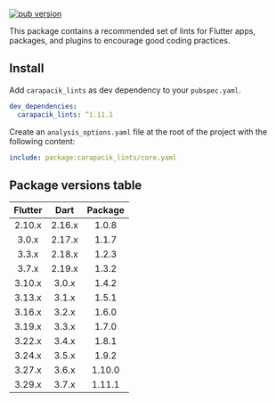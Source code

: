 [![pub version](https://img.shields.io/pub/v/carapacik_lints?logo=dart)](https://pub.dev/packages/carapacik_lints)

This package contains a recommended set of lints for Flutter apps, packages, and plugins to encourage good coding practices.

## Install

Add `carapacik_lints` as dev dependency to your `pubspec.yaml`.

```yaml
dev_dependencies:
  carapacik_lints: ^1.11.1
```

Create an `analysis_options.yaml` file at the root of the project with the following content:

```yaml
include: package:carapacik_lints/core.yaml
```

## Package versions table

| Flutter |  Dart  | Package |
|:-------:|:------:|:-------:|
| 2.10.x  | 2.16.x |  1.0.8  |
|  3.0.x  | 2.17.x |  1.1.7  |
|  3.3.x  | 2.18.x |  1.2.3  |
|  3.7.x  | 2.19.x |  1.3.2  |
| 3.10.x  | 3.0.x  |  1.4.2  |
| 3.13.x  | 3.1.x  |  1.5.1  |
| 3.16.x  | 3.2.x  |  1.6.0  |
| 3.19.x  | 3.3.x  |  1.7.0  |
| 3.22.x  | 3.4.x  |  1.8.1  |
| 3.24.x  | 3.5.x  |  1.9.2  |
| 3.27.x  | 3.6.x  | 1.10.0  |
| 3.29.x  | 3.7.x  | 1.11.1  |
